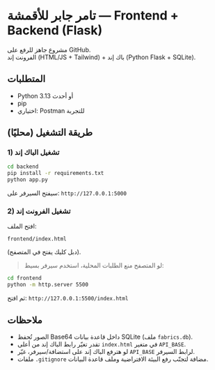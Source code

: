 
# تامر جابر للأقمشة — Frontend + Backend (Flask)

مشروع جاهز للرفع على GitHub.  
الفرونت إند (HTML/JS + Tailwind) + باك إند (Python Flask + SQLite).

## المتطلبات
- Python 3.13 أو أحدث
- pip
- اختياري: Postman للتجربة

## طريقة التشغيل (محليًا)
### 1) تشغيل الباك إند
```bash
cd backend
pip install -r requirements.txt
python app.py
```
سيفتح السيرفر على: `http://127.0.0.1:5000`

### 2) تشغيل الفرونت إند
افتح الملف:
```
frontend/index.html
```
(دبل كليك يفتح في المتصفح).

> لو المتصفح منع الطلبات المحلية، استخدم سيرفر بسيط:
```bash
cd frontend
python -m http.server 5500
```
ثم افتح: `http://127.0.0.1:5500/index.html`

## ملاحظات
- الصور تُحفظ Base64 داخل قاعدة بيانات SQLite (ملف `fabrics.db`).
- تقدر تغيّر رابط الباك إند من أعلى `index.html` في متغير `API_BASE`.
- لو هترفع الباك إند على استضافة/سيرفر، غيّر `API_BASE` لرابط السيرفر.
- ملفات `.gitignore` مضافة لتجنّب رفع البيئة الافتراضية وملف قاعدة البيانات.
